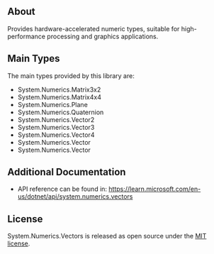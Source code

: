 ## About

Provides hardware-accelerated numeric types, suitable for high-performance processing and graphics applications.

## Main Types

The main types provided by this library are:

- System.Numerics.Matrix3x2
- System.Numerics.Matrix4x4
- System.Numerics.Plane
- System.Numerics.Quaternion
- System.Numerics.Vector2
- System.Numerics.Vector3
- System.Numerics.Vector4
- System.Numerics.Vector
- System.Numerics.Vector<T>

## Additional Documentation

- API reference can be found in: https://learn.microsoft.com/en-us/dotnet/api/system.numerics.vectors

## License

System.Numerics.Vectors is released as open source under the [MIT license](https://licenses.nuget.org/MIT).

